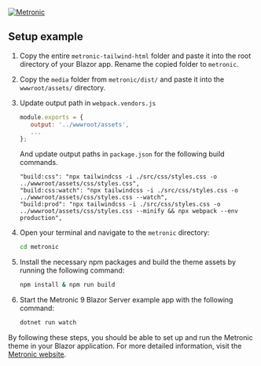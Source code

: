 <p>
    <a href="https://keenthemes.com/metronic">
        <img src="https://keenthemes.com/static/metronic/tailwind/docs/dist/assets/media/app/default-logo.svg" alt="Metronic"/>
    </a>
</p>

## Setup example

1. Copy the entire `metronic-tailwind-html` folder and paste it into the root directory of your Blazor app. Rename the copied folder to `metronic`.

2. Copy the `media` folder from `metronic/dist/` and paste it into the `wwwroot/assets/` directory.

3. Update output path in `webpack.vendors.js`
   ```javascript
   module.exports = {
      output: '../wwwroot/assets',
      ...
   };
   ```
   And update output paths in `package.json` for the following build commands.
   ```
   "build:css": "npx tailwindcss -i ./src/css/styles.css -o ../wwwroot/assets/css/styles.css",
   "build:css:watch": "npx tailwindcss -i ./src/css/styles.css -o ../wwwroot/assets/css/styles.css --watch",
   "build:prod": "npx tailwindcss -i ./src/css/styles.css -o ../wwwroot/assets/css/styles.css --minify && npx webpack --env production",
   ```


4. Open your terminal and navigate to the `metronic` directory:
    ```bash
    cd metronic
    ```

5. Install the necessary npm packages and build the theme assets by running the following command:
    ```bash
    npm install & npm run build
    ```

6. Start the Metronic 9 Blazor Server example app with the following command:
    ```bash
    dotnet run watch
    ```

By following these steps, you should be able to set up and run the Metronic theme in your Blazor application. For more detailed information, visit the [Metronic website](https://keenthemes.com/metronic).
